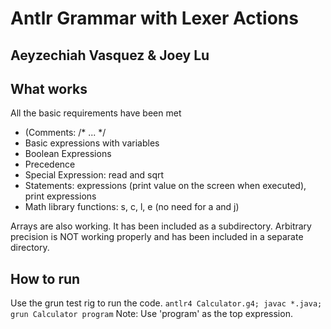 # Antlr Grammar with Lexer Actions
## Aeyzechiah Vasquez & Joey Lu

## What works
All the basic requirements have been met
* (Comments: /* ... */
* Basic expressions with variables
* Boolean Expressions
* Precedence
* Special Expression: read and sqrt
* Statements: expressions (print value on the screen when executed), print expressions
* Math library functions: s, c, l, e (no need for a and j)

Arrays are also working. It has been included as a subdirectory. Arbitrary precision is NOT working properly and has been included in a separate directory.

## How to run
Use the grun test rig to run the code. `antlr4 Calculator.g4; javac *.java; grun Calculator program`
Note: Use 'program' as the top expression.
